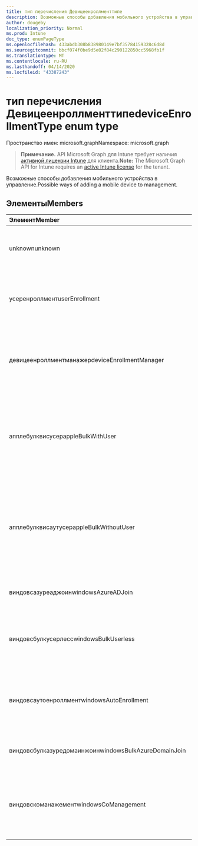 ```yaml
---
title: тип перечисления Девицеенроллменттипе
description: Возможные способы добавления мобильного устройства в управление.
author: dougeby
localization_priority: Normal
ms.prod: Intune
doc_type: enumPageType
ms.openlocfilehash: 433abdb308b838980149e7bf35784159328c6d8d
ms.sourcegitcommit: bbcf074f0be9d5e02f84c290122850cc5968fb1f
ms.translationtype: MT
ms.contentlocale: ru-RU
ms.lasthandoff: 04/14/2020
ms.locfileid: "43387243"
---
```

# <a name="deviceenrollmenttype-enum-type"></a><span data-ttu-id="e92fc-103">тип перечисления Девицеенроллменттипе</span><span class="sxs-lookup"><span data-stu-id="e92fc-103">deviceEnrollmentType enum type</span></span>

<span data-ttu-id="e92fc-104">Пространство имен: microsoft.graph</span><span class="sxs-lookup"><span data-stu-id="e92fc-104">Namespace: microsoft.graph</span></span>

> <span data-ttu-id="e92fc-105">**Примечание.** API Microsoft Graph для Intune требует наличия [активной лицензии Intune](https://go.microsoft.com/fwlink/?linkid=839381) для клиента.</span><span class="sxs-lookup"><span data-stu-id="e92fc-105">**Note:** The Microsoft Graph API for Intune requires an [active Intune license](https://go.microsoft.com/fwlink/?linkid=839381) for the tenant.</span></span>

<span data-ttu-id="e92fc-106">Возможные способы добавления мобильного устройства в управление.</span><span class="sxs-lookup"><span data-stu-id="e92fc-106">Possible ways of adding a mobile device to management.</span></span>

## <a name="members"></a><span data-ttu-id="e92fc-107">Элементы</span><span class="sxs-lookup"><span data-stu-id="e92fc-107">Members</span></span>
|<span data-ttu-id="e92fc-108">Элемент</span><span class="sxs-lookup"><span data-stu-id="e92fc-108">Member</span></span>|<span data-ttu-id="e92fc-109">Значение</span><span class="sxs-lookup"><span data-stu-id="e92fc-109">Value</span></span>|<span data-ttu-id="e92fc-110">Описание</span><span class="sxs-lookup"><span data-stu-id="e92fc-110">Description</span></span>|
|:---|:---|:---|
|<span data-ttu-id="e92fc-111">unknown</span><span class="sxs-lookup"><span data-stu-id="e92fc-111">unknown</span></span>|<span data-ttu-id="e92fc-112">нуль</span><span class="sxs-lookup"><span data-stu-id="e92fc-112">0</span></span>|<span data-ttu-id="e92fc-113">Значение по умолчанию: тип регистрации не был собран.</span><span class="sxs-lookup"><span data-stu-id="e92fc-113">Default value, enrollment type was not collected.</span></span>|
|<span data-ttu-id="e92fc-114">усеренроллмент</span><span class="sxs-lookup"><span data-stu-id="e92fc-114">userEnrollment</span></span>|<span data-ttu-id="e92fc-115">1,1</span><span class="sxs-lookup"><span data-stu-id="e92fc-115">1</span></span>|<span data-ttu-id="e92fc-116">Управляемая пользователями регистрация через канал BYOD.</span><span class="sxs-lookup"><span data-stu-id="e92fc-116">User driven enrollment through BYOD channel.</span></span>|
|<span data-ttu-id="e92fc-117">девицеенроллментманажер</span><span class="sxs-lookup"><span data-stu-id="e92fc-117">deviceEnrollmentManager</span></span>|<span data-ttu-id="e92fc-118">2</span><span class="sxs-lookup"><span data-stu-id="e92fc-118">2</span></span>|<span data-ttu-id="e92fc-119">Регистрация пользователей с помощью учетной записи менеджера регистрации устройств.</span><span class="sxs-lookup"><span data-stu-id="e92fc-119">User enrollment with a device enrollment manager account.</span></span>|
|<span data-ttu-id="e92fc-120">апплебулквисусер</span><span class="sxs-lookup"><span data-stu-id="e92fc-120">appleBulkWithUser</span></span>|<span data-ttu-id="e92fc-121">4</span><span class="sxs-lookup"><span data-stu-id="e92fc-121">3</span></span>|<span data-ttu-id="e92fc-122">Массовая регистрация Apple с задачей пользователя.</span><span class="sxs-lookup"><span data-stu-id="e92fc-122">Apple bulk enrollment with user challenge.</span></span> <span data-ttu-id="e92fc-123">(Предотвращение выполнения данных, Apple Configurator)</span><span class="sxs-lookup"><span data-stu-id="e92fc-123">(DEP, Apple Configurator)</span></span>|
|<span data-ttu-id="e92fc-124">апплебулквисаутусер</span><span class="sxs-lookup"><span data-stu-id="e92fc-124">appleBulkWithoutUser</span></span>|<span data-ttu-id="e92fc-125">4 </span><span class="sxs-lookup"><span data-stu-id="e92fc-125">4</span></span>|<span data-ttu-id="e92fc-126">Массовая регистрация Apple без задачи пользователя.</span><span class="sxs-lookup"><span data-stu-id="e92fc-126">Apple bulk enrollment without user challenge.</span></span> <span data-ttu-id="e92fc-127">(Предотвращение выполнения данных, Apple Configurator, Mobile config)</span><span class="sxs-lookup"><span data-stu-id="e92fc-127">(DEP, Apple Configurator, Mobile Config)</span></span>|
|<span data-ttu-id="e92fc-128">виндовсазуреаджоин</span><span class="sxs-lookup"><span data-stu-id="e92fc-128">windowsAzureADJoin</span></span>|<span data-ttu-id="e92fc-129">5 </span><span class="sxs-lookup"><span data-stu-id="e92fc-129">5</span></span>|<span data-ttu-id="e92fc-130">Присоединение к Windows 10 Azure AD.</span><span class="sxs-lookup"><span data-stu-id="e92fc-130">Windows 10 Azure AD Join.</span></span>|
|<span data-ttu-id="e92fc-131">виндовсбулкусерлесс</span><span class="sxs-lookup"><span data-stu-id="e92fc-131">windowsBulkUserless</span></span>|<span data-ttu-id="e92fc-132">6 </span><span class="sxs-lookup"><span data-stu-id="e92fc-132">6</span></span>|<span data-ttu-id="e92fc-133">Массовая регистрация Windows 10 с помощью ICD с помощью сертификата.</span><span class="sxs-lookup"><span data-stu-id="e92fc-133">Windows 10 Bulk enrollment through ICD with certificate.</span></span>|
|<span data-ttu-id="e92fc-134">виндовсаутоенроллмент</span><span class="sxs-lookup"><span data-stu-id="e92fc-134">windowsAutoEnrollment</span></span>|<span data-ttu-id="e92fc-135">7 </span><span class="sxs-lookup"><span data-stu-id="e92fc-135">7</span></span>|<span data-ttu-id="e92fc-136">Автоматическая регистрация в Windows 10.</span><span class="sxs-lookup"><span data-stu-id="e92fc-136">Windows 10 automatic enrollment.</span></span> <span data-ttu-id="e92fc-137">(Добавление рабочей учетной записи)</span><span class="sxs-lookup"><span data-stu-id="e92fc-137">(Add work account)</span></span>|
|<span data-ttu-id="e92fc-138">виндовсбулказуредомаинжоин</span><span class="sxs-lookup"><span data-stu-id="e92fc-138">windowsBulkAzureDomainJoin</span></span>|<span data-ttu-id="e92fc-139">8 </span><span class="sxs-lookup"><span data-stu-id="e92fc-139">8</span></span>|<span data-ttu-id="e92fc-140">Массовый присоединение к Windows 10 Azure AD.</span><span class="sxs-lookup"><span data-stu-id="e92fc-140">Windows 10 bulk Azure AD Join.</span></span>|
|<span data-ttu-id="e92fc-141">виндовскоманажемент</span><span class="sxs-lookup"><span data-stu-id="e92fc-141">windowsCoManagement</span></span>|<span data-ttu-id="e92fc-142">9 </span><span class="sxs-lookup"><span data-stu-id="e92fc-142">9</span></span>|<span data-ttu-id="e92fc-143">Управление с помощью Windows 10 инициировано с помощью автопилота или групповой политики.</span><span class="sxs-lookup"><span data-stu-id="e92fc-143">Windows 10 Co-Management triggered by AutoPilot or Group Policy.</span></span>|







